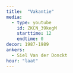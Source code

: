 ```yaml
---
title:  "Vakantie"
media:
  - type: youtube
    id: ZKCN_39kegM
    starttime: 12
    endtime: 0
decor: 1987-1989
ankers:
  - Siel Van der Donckt
hour: "laat"
---
```

